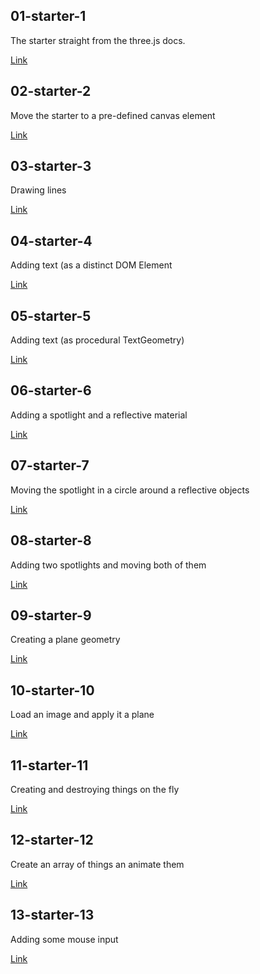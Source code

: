 ## 01-starter-1
The starter straight from the three.js docs.

[Link](/components/detail/starter-1)
## 02-starter-2
Move the starter to a pre-defined canvas element

[Link](/components/detail/starter-2)
## 03-starter-3
Drawing lines

[Link](/components/detail/starter-3)
## 04-starter-4
Adding text (as a distinct DOM Element

[Link](/components/detail/starter-4)
## 05-starter-5
Adding text (as procedural TextGeometry)

[Link](/components/detail/starter-5)
## 06-starter-6
Adding a spotlight and a reflective material

[Link](/components/detail/starter-6)
## 07-starter-7
Moving the spotlight in a circle around a reflective objects

[Link](/components/detail/starter-7)
## 08-starter-8
Adding two spotlights and moving both of them

[Link](/components/detail/starter-8)
## 09-starter-9
Creating a plane geometry

[Link](/components/detail/starter-9)
## 10-starter-10
Load an image and apply it a plane

[Link](/components/detail/starter-10)
## 11-starter-11
Creating and destroying things on the fly

[Link](/components/detail/starter-11)
## 12-starter-12
Create an array of things an animate them

[Link](/components/detail/starter-12)
## 13-starter-13
Adding some mouse input

[Link](/components/detail/starter-13)
